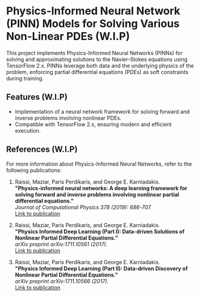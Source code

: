 # Physics-Informed Neural Network (PINN) Models for Solving Various Non-Linear PDEs (W.I.P)

This project implements Physics-Informed Neural Networks (PINNs) for solving and approximating solutions to the Navier-Stokes equations using TensorFlow 2.x. PINNs leverage both data and the underlying physics of the problem, enforcing partial differential equations (PDEs) as soft constraints during training.

## Features (W.I.P)
- Implementation of a neural network framework for solving forward and inverse problems involving nonlinear PDEs.
- Compatible with TensorFlow 2.x, ensuring modern and efficient execution.

## References (W.I.P)
For more information about Physics-Informed Neural Networks, refer to the following publications:

1. Raissi, Maziar, Paris Perdikaris, and George E. Karniadakis.  
   **"Physics-informed neural networks: A deep learning framework for solving forward and inverse problems involving nonlinear partial differential equations."**  
   *Journal of Computational Physics 378 (2019): 686-707.*  
   [Link to publication](https://www.sciencedirect.com/science/article/pii/S0021999118307125)

2. Raissi, Maziar, Paris Perdikaris, and George E. Karniadakis.  
   **"Physics Informed Deep Learning (Part I): Data-driven Solutions of Nonlinear Partial Differential Equations."**  
   *arXiv preprint arXiv:1711.10561 (2017).*  
   [Link to publication](https://arxiv.org/abs/1711.10561)

3. Raissi, Maziar, Paris Perdikaris, and George E. Karniadakis.  
   **"Physics Informed Deep Learning (Part II): Data-driven Discovery of Nonlinear Partial Differential Equations."**  
   *arXiv preprint arXiv:1711.10566 (2017).*  
   [Link to publication](https://arxiv.org/abs/1711.10566)


